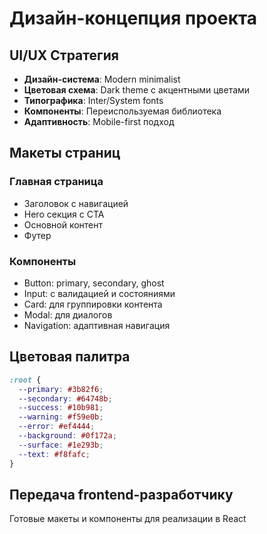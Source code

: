 # Дизайн-концепция проекта

## UI/UX Стратегия
- **Дизайн-система**: Modern minimalist
- **Цветовая схема**: Dark theme с акцентными цветами
- **Типографика**: Inter/System fonts
- **Компоненты**: Переиспользуемая библиотека
- **Адаптивность**: Mobile-first подход

## Макеты страниц

### Главная страница
- Заголовок с навигацией
- Hero секция с CTA
- Основной контент
- Футер

### Компоненты
- Button: primary, secondary, ghost
- Input: с валидацией и состояниями
- Card: для группировки контента
- Modal: для диалогов
- Navigation: адаптивная навигация

## Цветовая палитра
```css
:root {
  --primary: #3b82f6;
  --secondary: #64748b;
  --success: #10b981;
  --warning: #f59e0b;
  --error: #ef4444;
  --background: #0f172a;
  --surface: #1e293b;
  --text: #f8fafc;
}
```

## Передача frontend-разработчику
Готовые макеты и компоненты для реализации в React
